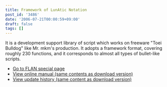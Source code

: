 ```yaml
---
title: Framework of LunAtic Notation
post_id: '3486'
date: '2006-07-21T00:00:59+09:00'
draft: false
tags: []
---
```


It is a development support library of script which works on freeware "Toei Bulldog" like Mr. mkm's production. It adopts a framework format, covering roughly 230 functions, and it corresponds to almost all types of bullet-like scripts.

*   [Go to FLAN special page](/tag/flan)
*   [View online manual (same contents as download version)](/!/flan/)
*   [View update history (same content as download version)](/!/flan/DATA/__history.xml)